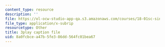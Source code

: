 ```yaml
---
content_type: resource
description: ''
file: https://ol-ocw-studio-app-qa.s3.amazonaws.com/courses/18-01sc-single-variable-calculus-fall-2010/8a0fcbcea47b5fe386dd564fc01bea67_MK_0QHbUnIA.vtt
file_type: application/x-subrip
resourcetype: Other
title: 3play caption file
uid: 8a0fcbce-a47b-5fe3-86dd-564fc01bea67
---
```

